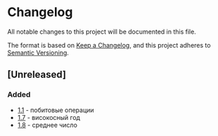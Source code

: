 # Changelog
All notable changes to this project will be documented in this file.

The format is based on [Keep a Changelog](https://keepachangelog.com/en/1.0.0/),
and this project adheres to [Semantic Versioning](https://semver.org/spec/v2.0.0.html).

## [Unreleased]
### Added
- [1.1] - побитовые операции
- [1.7] - високосный год
- [1.8] - среднее число

[1.1]: https://github.com/ArtemNikolaev/course-python-algorythm-structures/issues/1
[1.7]: https://github.com/ArtemNikolaev/course-python-algorythm-structures/issues/7
[1.8]: https://github.com/ArtemNikolaev/course-python-algorythm-structures/issues/8